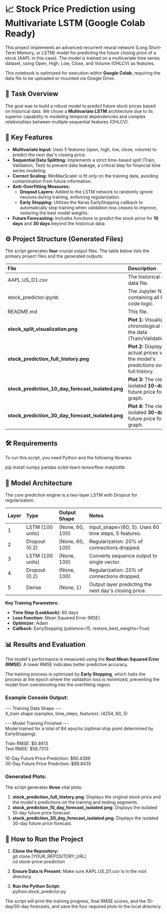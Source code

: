 # **📈 Stock Price Prediction using Multivariate LSTM (Google Colab Ready)**

This project implements an advanced recurrent neural network (Long Short-Term Memory, or LSTM) model for predicting the future closing price of a stock (AAPL in this case). The model is trained on a multivariate time series dataset, using Open, High, Low, Close, and Volume (OHLCV) as features.

This notebook is optimized for execution within **Google Colab**, requiring the data file to be uploaded or mounted via Google Drive.

## **🎯 Task Overview**

The goal was to build a robust model to predict future stock prices based on historical data. We chose a **Multivariate LSTM** architecture due to its superior capability in modeling temporal dependencies and complex relationships between multiple sequential features (OHLCV).

## **🚀 Key Features**

* **Multivariate Input:** Uses 5 features (open, high, low, close, volume) to predict the next day's closing price.  
* **Sequential Data Splitting:** Implements a strict time-based split (Train, Validation, Test) to prevent data leakage, a critical step for financial time series modeling.  
* **Correct Scaling:** MinMaxScaler is fit *only* on the training data, avoiding contamination from future information.  
* **Anti-Overfitting Measures:**  
  * **Dropout Layers:** Added to the LSTM network to randomly ignore neurons during training, enforcing regularization.  
  * **Early Stopping:** Utilizes the Keras EarlyStopping callback to automatically stop training when validation loss ceases to improve, restoring the best model weights.  
* **Future Forecasting:** Includes functions to predict the stock price for **10 days** and **30 days** beyond the historical data.

## **⚙️ Project Structure (Generated Files)**

The script generates **four** crucial output files. The table below lists the primary project files and the generated outputs:

| File | Description |
| :---- | :---- |
| AAPL.US\_D1.csv | The historical stock data file. |
| stock\_predictor.ipynb | The Jupyter Notebook containing all Python code logic. |
| README.md | This file. |
| **stock\_split\_visualization.png** | **Plot 1:** Visualizes the chronological split of the data (Train/Validation/Test). |
| **stock\_prediction\_full\_history.png** | **Plot 2:** Displays the actual prices versus the model's predictions over the full history. |
| **stock\_prediction\_10\_day\_forecast\_isolated.png** | **Plot 3:** The clean, isolated **10-day** future price forecast graph. |
| **stock\_prediction\_30\_day\_forecast\_isolated.png** | **Plot 4:** The clean, isolated **30-day** future price forecast graph. |

## **🛠️ Requirements**

To run this script, you need Python and the following libraries:

pip install numpy pandas scikit-learn tensorflow matplotlib

## **🧠 Model Architecture**

The core prediction engine is a two-layer LSTM with Dropout for regularization.

| Layer | Type | Output Shape | Notes |
| :---- | :---- | :---- | :---- |
| 1 | LSTM (100 units) | (None, 60, 100\) | input\_shape=(60, 5). Uses 60 time steps, 5 features. |
| 2 | Dropout (0.2) | (None, 60, 100\) | Regularization: 20% of connections dropped. |
| 3 | LSTM (100 units) | (None, 100\) | Converts sequence output to single vector. |
| 4 | Dropout (0.2) | (None, 100\) | Regularization: 20% of connections dropped. |
| 5 | Dense | (None, 1\) | Output layer predicting the next day's closing price. |

**Key Training Parameters:**

* **Time Step (Lookback):** 60 days  
* **Loss Function:** Mean Squared Error (MSE)  
* **Optimizer:** Adam  
* **Callback:** EarlyStopping (patience=15, restore\_best\_weights=True)

## **📊 Results and Evaluation**

The model's performance is measured using the **Root Mean Squared Error (RMSE)**. A lower RMSE indicates better predictive accuracy.

The training process is optimized by **Early Stopping**, which halts the process at the epoch where the validation loss is minimized, preventing the model from overshooting into the overfitting region.

### **Example Console Output:**

\--- Training Data Shape \---  
X\_train shape (samples, time\_steps, features): (4254, 60, 5\)

\--- Model Training Finished \---  
Model trained for a total of 84 epochs (optimal stop point determined by EarlyStopping).

Train RMSE: $0.4613   
Test RMSE: $56.7313 

10-Day Future Price Prediction: $90.4386  
30-Day Future Price Prediction: $88.8435

### **Generated Plots:**

The script generates **three** vital plots:

1. **stock\_prediction\_full\_history.png**: Displays the original stock price and the model's predictions on the training and testing segments.  
2. **stock\_prediction\_10\_day\_forecast\_isolated.png**: Displays the isolated 10-day future price forecast.  
3. **stock\_prediction\_30\_day\_forecast\_isolated.png**: Displays the isolated 30-day future price forecast.

## **🏃 How to Run the Project**

1. **Clone the Repository:**  
   git clone \[YOUR\_REPOSITORY\_URL\]  
   cd stock-price-prediction

2. **Ensure Data is Present:** Make sure AAPL.US\_D1.csv is in the root directory.  
3. **Run the Python Script:**  
   python stock\_predictor.py

The script will print the training progress, final RMSE scores, and the 10-day/30-day forecasts, and save the four required plots to the local directory.
